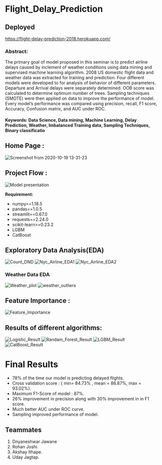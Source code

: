# Flight_Delay_Prediction

## Deployed

https://flight-delay-prediction-2018.herokuapp.com/
### Abstract:
The primary goal of model proposed in this seminar is to predict airline delays caused
by inclement of weather conditions using data mining and supervised machine learning
algorithm. 2008 US domestic flight data and weather data was extracted
for training and prediction. Four different models were developed to for analysis of behavior
of different parameters. Departure and Arrival delays were separately determined. OOB
score was calculated to determine optimum number of trees. Sampling techniques (SMOTE)
were then applied on data to improve the performance of model. Every model’s performance
was compared using precision, recall, F1 score, Accuracy, Confusion matrix, and AUC under
ROC.
#### Keywords: Data Science, Data mining, Machine Learning, Delay Prediction, Weather, Imbalanced Training data, Sampling Techniques, Binary classificatio



## Home Page :
![Screenshot from 2020-10-19 13-31-23](https://user-images.githubusercontent.com/63186019/97003770-95892d80-1559-11eb-9476-fcc104bdc431.png)

## Project Flow :
![Model presentation](https://user-images.githubusercontent.com/63186019/97003606-493ded80-1559-11eb-8200-11f3d0513692.png)


**Requirement:**

- numpy==1.18.5
- pandas==1.0.5
- streamlit==0.67.0
- requests==2.24.0
- scikit-learn>=0.23.2
- LGBM
- CatBoost
## Exploratory Data Analysis(EDA)
![Count_DND](https://user-images.githubusercontent.com/63186019/97101525-4c092180-16c4-11eb-9ae0-edc691b764f7.png)
![Nyc_Airline_EDA1](https://user-images.githubusercontent.com/63186019/97101839-b4590280-16c6-11eb-9fb9-b9dc6a0dd420.png)
![Nyc_Airline_EDA2](https://user-images.githubusercontent.com/63186019/97101843-b622c600-16c6-11eb-9874-b337339d7f9d.png)
### Weather Data EDA
![Weather_plot](https://user-images.githubusercontent.com/63186019/97101845-b8852000-16c6-11eb-94e8-c5767dc93328.png)
![weather_outliers](https://user-images.githubusercontent.com/63186019/97101846-ba4ee380-16c6-11eb-8c91-5b3918bf77b8.png)


## Feature Importance :
![Feature_Importance](https://user-images.githubusercontent.com/63186019/97003692-6d99ca00-1559-11eb-82eb-01d491769b1f.png)



## Results of different algorithms:

![Logistic_Result](https://user-images.githubusercontent.com/63186019/97002524-b8b2dd80-1557-11eb-8695-27f170c2ae69.png)
![Randam_Forest_Result](https://user-images.githubusercontent.com/63186019/97002562-c5cfcc80-1557-11eb-97df-6fe25c436e4c.png)
![LGBM_Result](https://user-images.githubusercontent.com/63186019/97002594-cf593480-1557-11eb-84de-b7deaf688666.png)
![CatBoost_Result](https://user-images.githubusercontent.com/63186019/97002608-d7b16f80-1557-11eb-98dc-a357545b4331.png)

# Final Results
- 78% of the time our model is predicting delayed flights.
- Cross validation score : { min= 84.73% , mean = 86.87%, max = 93.02%}.
- Maximum F1-Score of model : 87%.
- 26% improvement in precision along with 30% improvement in in F1 score.
- Much better AUC under ROC curve.
- Sampling improved performance of model.

## Teammates
1. Dnyaneshwar Jawane
2. Rohan Joshi.
3. Akshay Ithape.
4. Uday Jagtap.

